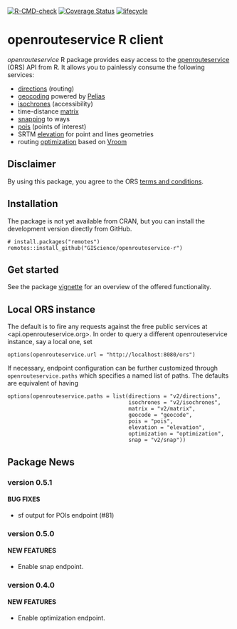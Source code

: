 [![R-CMD-check](https://github.com/GIScience/openrouteservice-r/actions/workflows/R-CMD-check.yaml/badge.svg)](https://github.com/GIScience/openrouteservice-r/actions/workflows/R-CMD-check.yaml)
[![Coverage
Status](https://img.shields.io/codecov/c/github/GIScience/openrouteservice-r/master.svg)](https://app.codecov.io/github/GIScience/openrouteservice-r?branch=master)
[![lifecycle](https://lifecycle.r-lib.org/articles/figures/lifecycle-experimental.svg)](https://lifecycle.r-lib.org/articles/stages.html#experimental)

# openrouteservice R client

*openrouteservice* R package provides easy access to the
[openrouteservice](https://openrouteservice.org) (ORS) API from R. It
allows you to painlessly consume the following services:

-   [directions](https://openrouteservice.org/dev/#/api-docs/v2/directions/%7Bprofile%7D/post)
    (routing)
-   [geocoding](https://openrouteservice.org/dev/#/api-docs/geocode)
    powered by [Pelias](https://pelias.io)
-   [isochrones](https://openrouteservice.org/dev/#/api-docs/v2/isochrones/%7Bprofile%7D/post)
    (accessibility)
-   time-distance
    [matrix](https://openrouteservice.org/dev/#/api-docs/v2/matrix/%7Bprofile%7D/post)
-   [snapping](https://openrouteservice.org/dev/#/api-docs/v2/snap/%7Bprofile%7D/post)
    to ways
-   [pois](https://openrouteservice.org/dev/#/api-docs/pois/post)
    (points of interest)
-   SRTM
    [elevation](https://openrouteservice.org/dev/#/api-docs/elevation)
    for point and lines geometries
-   routing
    [optimization](https://openrouteservice.org/dev/#/api-docs/optimization/post)
    based on [Vroom](http://vroom-project.org/)

## Disclaimer

By using this package, you agree to the ORS [terms and
conditions](https://openrouteservice.org/terms-of-service/).

## Installation

The package is not yet available from CRAN, but you can install the
development version directly from GitHub.

    # install.packages("remotes")
    remotes::install_github("GIScience/openrouteservice-r")

## Get started

See the package
[vignette](https://giscience.github.io/openrouteservice-r/articles/openrouteservice.html)
for an overview of the offered functionality.

## Local ORS instance

The default is to fire any requests against the free public services at
&lt;api.openrouteservice.org&gt;. In order to query a different
openrouteservice instance, say a local one, set

    options(openrouteservice.url = "http://localhost:8080/ors")

If necessary, endpoint configuration can be further customized through
`openrouteservice.paths` which specifies a named list of paths. The
defaults are equivalent of having

    options(openrouteservice.paths = list(directions = "v2/directions",
                                          isochrones = "v2/isochrones",
                                          matrix = "v2/matrix",
                                          geocode = "geocode",
                                          pois = "pois",
                                          elevation = "elevation",
                                          optimization = "optimization",
                                          snap = "v2/snap"))

## Package News

### version 0.5.1

#### BUG FIXES

-   sf output for POIs endpoint (#81)

### version 0.5.0

#### NEW FEATURES

-   Enable snap endpoint.

### version 0.4.0

#### NEW FEATURES

-   Enable optimization endpoint.
